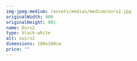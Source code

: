 ```yaml
---
img-jpeg-medium: /assets/medias/medium/ours2.jpg
originalWidth: 900
originalHeight: 901
name: Ours2
type: black-white
alt: ouirs2
dimensions: 100x100cm
price: ""
---
```

